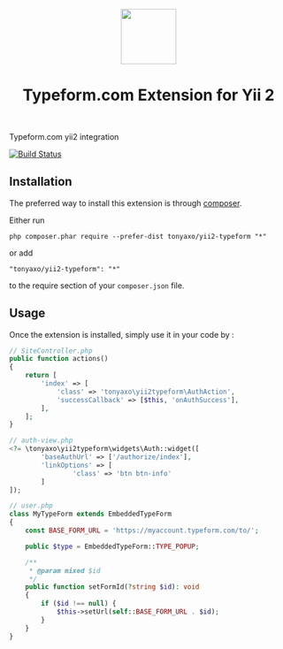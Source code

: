 <p align="center">
    <a href="https://github.com/yiisoft" target="_blank">
        <img src="https://avatars0.githubusercontent.com/u/993323" height="100px">
    </a>
    <h1 align="center">Typeform.com Extension for Yii 2</h1>
    <br>
</p>

Typeform.com yii2 integration

[![Build Status](https://travis-ci.org/tonyaxo/yii2-typeform.svg?branch=master)](https://travis-ci.org/tonyaxo/yii2-typeform)

Installation
------------

The preferred way to install this extension is through [composer](http://getcomposer.org/download/).

Either run

```
php composer.phar require --prefer-dist tonyaxo/yii2-typeform "*"
```

or add

```
"tonyaxo/yii2-typeform": "*"
```

to the require section of your `composer.json` file.


Usage
-----

Once the extension is installed, simply use it in your code by  :

```php
// SiteController.php
public function actions()
{
    return [
        'index' => [
            'class' => 'tonyaxo\yii2typeform\AuthAction',
            'successCallback' => [$this, 'onAuthSuccess'],
        ],
    ];
}
```

```php
// auth-view.php
<?= \tonyaxo\yii2typeform\widgets\Auth::widget([
        'baseAuthUrl' => ['/authorize/index'],
        'linkOptions' => [
                'class' => 'btn btn-info'
        ]
]);
```

```php
// user.php
class MyTypeForm extends EmbeddedTypeForm
{
    const BASE_FORM_URL = 'https://myaccount.typeform.com/to/';

    public $type = EmbeddedTypeForm::TYPE_POPUP;

    /**
     * @param mixed $id
     */
    public function setFormId(?string $id): void
    {
        if ($id !== null) {
            $this->setUrl(self::BASE_FORM_URL . $id);
        }
    }
}
```